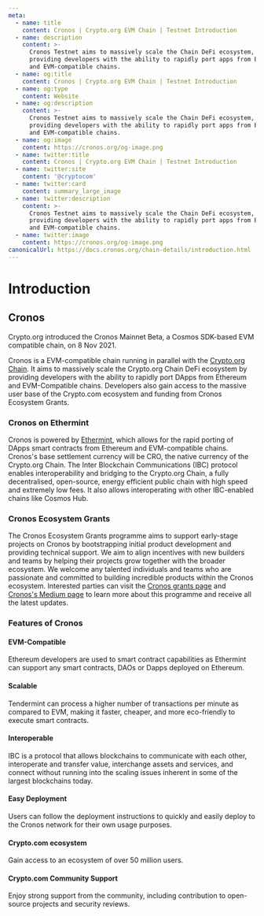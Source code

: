 ```yaml
---
meta:
  - name: title
    content: Cronos | Crypto.org EVM Chain | Testnet Introduction
  - name: description
    content: >-
      Cronos Testnet aims to massively scale the Chain DeFi ecosystem, by
      providing developers with the ability to rapidly port apps from Ethereum
      and EVM-compatible chains.
  - name: og:title
    content: Cronos | Crypto.org EVM Chain | Testnet Introduction
  - name: og:type
    content: Website
  - name: og:description
    content: >-
      Cronos Testnet aims to massively scale the Chain DeFi ecosystem, by
      providing developers with the ability to rapidly port apps from Ethereum
      and EVM-compatible chains.
  - name: og:image
    content: https://cronos.org/og-image.png
  - name: twitter:title
    content: Cronos | Crypto.org EVM Chain | Testnet Introduction
  - name: twitter:site
    content: '@cryptocom'
  - name: twitter:card
    content: summary_large_image
  - name: twitter:description
    content: >-
      Cronos Testnet aims to massively scale the Chain DeFi ecosystem, by
      providing developers with the ability to rapidly port apps from Ethereum
      and EVM-compatible chains.
  - name: twitter:image
    content: https://cronos.org/og-image.png
canonicalUrl: https://docs.cronos.org/chain-details/introduction.html
---
```


# Introduction

## Cronos

Crypto.org introduced the Cronos Mainnet Beta, a Cosmos SDK-based EVM compatible chain, on 8 Nov 2021.

Cronos is a EVM-compatible chain running in parallel with the [Crypto.org Chain](https://crypto.org/docs/). It aims to massively scale the Crypto.org Chain DeFi ecosystem by providing developers with the ability to rapidly port DApps from Ethereum and EVM-Compatible chains. Developers also gain access to the massive user base of the Crypto.com ecosystem and funding from Cronos Ecosystem Grants.

### Cronos on Ethermint

Cronos is powered by [Ethermint](https://github.com/evmos/ethermint), which allows for the rapid porting of DApps smart contracts from Ethereum and EVM-compatible chains. Cronos's base settlement currency will be CRO, the native currency of the Crypto.org Chain. The Inter Blockchain Communications (IBC) protocol enables interoperability and bridging to the Crypto.org Chain, a fully decentralised, open-source, energy efficient public chain with high speed and extremely low fees. It also allows interoperating with other IBC-enabled chains like Cosmos Hub.

### Cronos Ecosystem Grants

The Cronos Ecosystem Grants programme aims to support early-stage projects on Cronos by bootstrapping initial product development and providing technical support. We aim to align incentives with new builders and teams by helping their projects grow together with the broader ecosystem. We welcome any talented individuals and teams who are passionate and committed to building incredible products within the Cronos ecosystem. Interested parties can visit the [Cronos grants page](https://cronos.org/grants) and [Cronos's Medium page](https://medium.com/cronos-chain) to learn more about this programme and receive all the latest updates.

### Features of Cronos

#### **EVM-Compatible**

Ethereum developers are used to smart contract capabilities as Ethermint can support any smart contracts, DAOs or Dapps deployed on Ethereum.

#### **Scalable**&#x20;

Tendermint can process a higher number of transactions per minute as compared to EVM, making it faster, cheaper, and more eco-friendly to execute smart contracts.

#### **Interoperable**

IBC is a protocol that allows blockchains to communicate with each other, interoperate and transfer value, interchange assets and services, and connect without running into the scaling issues inherent in some of the largest blockchains today.

#### **Easy Deployment**&#x20;

Users can follow the deployment instructions to quickly and easily deploy to the Cronos network for their own usage purposes.

#### **Crypto.com ecosystem**&#x20;

Gain access to an ecosystem of over 50 million users.

#### **Crypto.com Community Support**

Enjoy strong support from the community, including contribution to open-source projects and security reviews.
